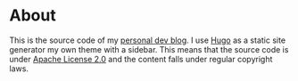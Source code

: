 # About

This is the source code of my [personal dev blog][blog]. I use [Hugo] as a static site generator my own theme with a sidebar. This means that the source code is under [Apache License 2.0][license] and the content falls under regular copyright laws.

[blog]: https://ogobrecht.github.io
[Hugo]: https://gohugo.io/
[license]: https://github.com/gohugoio/hugo/blob/master/LICENSE
